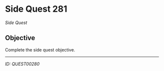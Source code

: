 # Side Quest 281

*Side Quest*

## Objective
Complete the side quest objective.

---
*ID: QUEST00280*